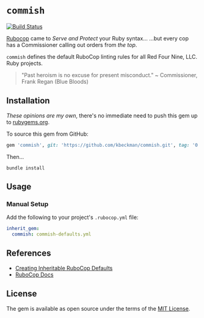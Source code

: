 # `commish`

[![Build Status](https://travis-ci.com/kbeckman/commish.svg?branch=master)](https://travis-ci.com/kbeckman/commish)

[Rubocop](https://github.com/rubocop-hq/rubocop) came to _Serve and Protect_ your Ruby syntax... 
...but every cop has a Commissioner calling out orders from _the top_.

`commish` defines the default RuboCop linting rules for all Red Four Nine, LLC. Ruby projects.

> "Past heroism is no excuse for present misconduct." ~ Commissioner, Frank Regan (Blue Bloods)


## Installation

_These opinions are my own_, there's no immediate need to push this gem up to [rubygems.org](https://rubygems.org/). 

To source this gem from GitHub:

```ruby
gem 'commish', git: 'https://github.com/kbeckman/commish.git', tag: '0.1.1'
```

Then...

```shell
bundle install
```


## Usage

### Manual Setup

Add the following to your project's `.rubocop.yml` file:

```yaml
inherit_gem:
  commish: commish-defaults.yml
```


## References

* [Creating Inheritable RuboCop Defaults](https://github.com/rubocop-hq/rubocop/blob/master/manual/configuration.md#inheriting-configuration-from-a-dependency-gem)
* [RuboCop Docs](https://rubocop.readthedocs.io/)


## License

The gem is available as open source under the terms of the [MIT License](https://opensource.org/licenses/MIT).
